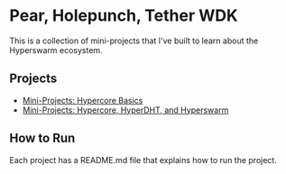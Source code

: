 # Pear, Holepunch, Tether WDK

This is a collection of mini-projects that I've built to learn about the Hyperswarm ecosystem.

## Projects

- [Mini-Projects: Hypercore Basics](./1_hypercore/Readme.md)
- [Mini-Projects: Hypercore, HyperDHT, and Hyperswarm](./2_hyperdht/Readme.md)

## How to Run

Each project has a README.md file that explains how to run the project.
